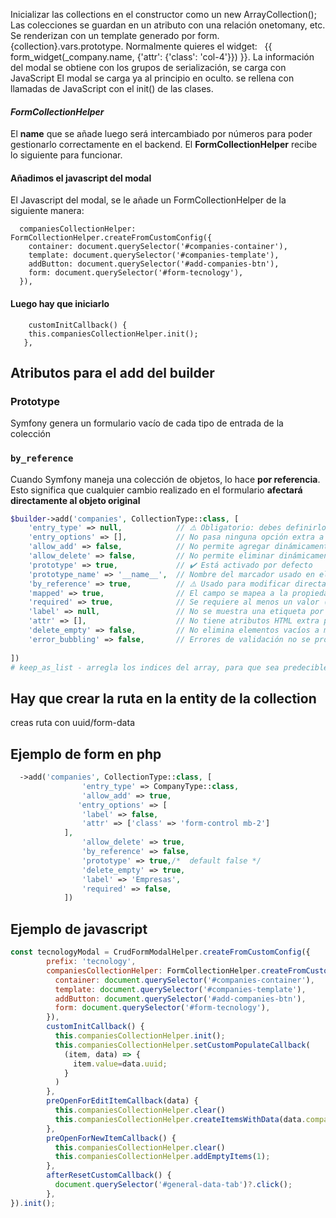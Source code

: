 Inicializar las collections en el constructor como un new ArrayCollection();
Las colecciones se guardan en un atributo con una relación onetomany, etc.
Se renderizan con un template generado por form.{collection}.vars.prototype.
Normalmente quieres el widget:   {{ form_widget(_company.name, {'attr': {'class': 'col-4'}}) }}.
La información del modal se obtiene con los grupos de serialización, se carga con JavaScript
El modal se carga ya al principio en oculto. se rellena con llamadas de JavaScript con el init() de las clases.
#### ***FormCollectionHelper***
El __name__ que se añade luego será intercambiado por números para poder gestionarlo correctamente en el backend. 
El **FormCollectionHelper** recibe lo siguiente para funcionar.

#### Añadimos el javascript del modal
El Javascript del modal, se le añade un FormCollectionHelper de la siguiente manera: 
```
  companiesCollectionHelper: FormCollectionHelper.createFromCustomConfig({
    container: document.querySelector('#companies-container'),
    template: document.querySelector('#companies-template'),
    addButton: document.querySelector('#add-companies-btn'),
    form: document.querySelector('#form-tecnology'),
  }),
```
#### Luego hay que iniciarlo
```
    customInitCallback() {
    this.companiesCollectionHelper.init();
   },
```

## Atributos para el add del builder
### Prototype
Symfony genera un formulario vacío de cada tipo de entrada de la colección
### `by_reference`
Cuando Symfony maneja una colección de objetos, lo hace **por referencia**. Esto significa que cualquier cambio realizado en el formulario **afectará directamente al objeto original**

``` php
$builder->add('companies', CollectionType::class, [
    'entry_type' => null,            // ⚠️ Obligatorio: debes definirlo tú (por ejemplo, CompanyType::class)
    'entry_options' => [],           // No pasa ninguna opción extra a los formularios hijos por defecto
    'allow_add' => false,            // No permite agregar dinámicamente
    'allow_delete' => false,         // No permite eliminar dinámicamente
    'prototype' => true,             // ✔️ Está activado por defecto
    'prototype_name' => '__name__',  // Nombre del marcador usado en el HTML para clonar con JS
    'by_reference' => true,          // ⚠️ Usado para modificar directamente las referencias (ojo con entidades)
    'mapped' => true,                // El campo se mapea a la propiedad del objeto
    'required' => true,              // Se requiere al menos un valor (pero no siempre práctico en colecciones)
    'label' => null,                 // No se muestra una etiqueta por defecto
    'attr' => [],                    // No tiene atributos HTML extra por defecto
    'delete_empty' => false,         // No elimina elementos vacíos a menos que lo definas
    'error_bubbling' => false,       // Errores de validación no se propagan al campo padre
    
])
# keep_as_list - arregla los indices del array, para que sea predecible

```
## Hay que crear la ruta en la entity de la collection
creas ruta con uuid/form-data

## Ejemplo de form en php
``` php
  ->add('companies', CollectionType::class, [
                'entry_type' => CompanyType::class,
                'allow_add' => true,
               'entry_options' => [
                'label' => false,
                'attr' => ['class' => 'form-control mb-2']
            ],
                'allow_delete' => true,
                'by_reference' => false,
                'prototype' => true,/*  default false */
                'delete_empty' => true,
                'label' => 'Empresas',
                'required' => false,
            ])
```
## Ejemplo de javascript 

``` javascript
const tecnologyModal = CrudFormModalHelper.createFromCustomConfig({
        prefix: 'tecnology',
        companiesCollectionHelper: FormCollectionHelper.createFromCustomConfig({
          container: document.querySelector('#companies-container'),
          template: document.querySelector('#companies-template'),
          addButton: document.querySelector('#add-companies-btn'),
          form: document.querySelector('#form-tecnology'),
        }),
        customInitCallback() {
          this.companiesCollectionHelper.init();
          this.companiesCollectionHelper.setCustomPopulateCallback(
            (item, data) => {
              item.value=data.uuid;
            }
          )
        },
        preOpenForEditItemCallback(data) {
          this.companiesCollectionHelper.clear()
          this.companiesCollectionHelper.createItemsWithData(data.companies);
        },
        preOpenForNewItemCallback() {
          this.companiesCollectionHelper.clear()
          this.companiesCollectionHelper.addEmptyItems(1);
        },
        afterResetCustomCallback() {
          document.querySelector('#general-data-tab')?.click();
        },
}).init();
```
